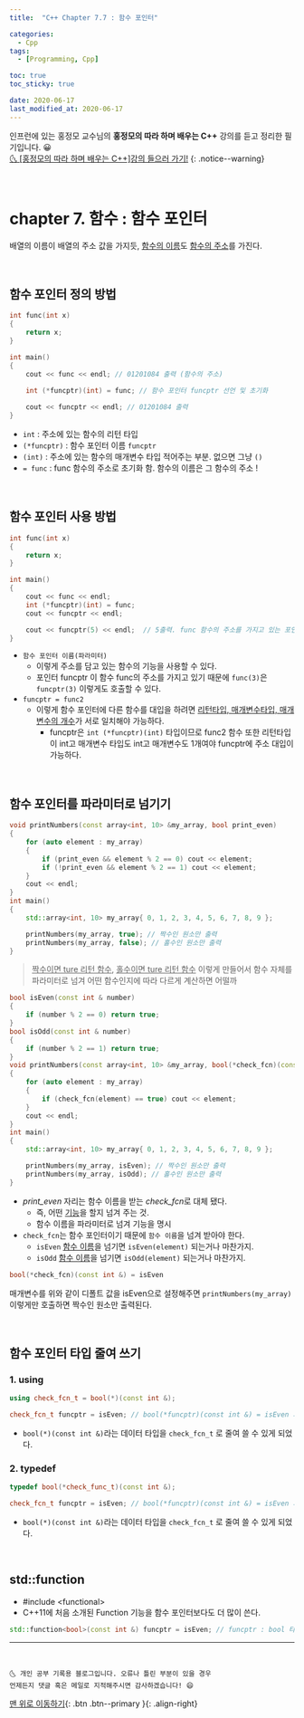 ```yaml
---
title:  "C++ Chapter 7.7 : 함수 포인터" 

categories:
  - Cpp
tags:
  - [Programming, Cpp]

toc: true
toc_sticky: true

date: 2020-06-17
last_modified_at: 2020-06-17
---
```


인프런에 있는 홍정모 교수님의 **홍정모의 따라 하며 배우는 C++** 강의를 듣고 정리한 필기입니다. 😀    
[🌜 [홍정모의 따라 하며 배우는 C++]강의 들으러 가기!](https://www.inflearn.com/course/following-c-plus)
{: .notice--warning}

<br>

# chapter 7. 함수 : 함수 포인터

배열의 이름이 배열의 주소 값을 가지듯, <u>함수의 이름</u>도 <u>함수의 주소</u>를 가진다.

<br>

## 함수 포인터 정의 방법

```cpp
int func(int x)
{
    return x;
}

int main()
{
    cout << func << endl; // 01201084 출력 (함수의 주소)
    
    int (*funcptr)(int) = func; // 함수 포인터 funcptr 선언 및 초기화

    cout << funcptr << endl; // 01201084 출력  
}
```
- `int` : 주소에 있는 함수의 리턴 타입
- `(*funcptr)` : 함수 포인터 이름 `funcptr`
- `(int)` : 주소에 있는 함수의 매개변수 타입 적어주는 부분. 없으면 그냥 `()`
- `= func` : func 함수의 주소로 초기화 함. 함수의 이름은 그 함수의 주소 !

<br>

## 함수 포인터 사용 방법

```cpp
int func(int x)
{
    return x;
}

int main()
{
    cout << func << endl; 
    int (*funcptr)(int) = func; 
    cout << funcptr << endl; 

    cout << funcptr(5) << endl;  // 5출력. func 함수의 주소를 가지고 있는 포인터 funcptr로 fun 함수를 사용할 수 있게 되었음
}
```
- `함수 포인터 이름(파라미터)`
  - 이렇게 주소를 담고 있는 함수의 기능을 사용할 수 있다.
  - 포인터 funcptr 이 함수 func의 주소를 가지고 있기 때문에 `func(3)`은 `funcptr(3)` 이렇게도 호출할 수 있다.
- `funcptr = func2`
  - 이렇게 함수 포인터에 다른 함수를 대입을 하려면 <u>리턴타입, 매개변수타입, 매개변수의 개수</u>가 서로 일치해야 가능하다.
    - funcptr은 `int (*funcptr)(int)` 타입이므로 func2 함수 또한 리턴타입이 int고 매개변수 타입도 int고 매개변수도 1개여야 funcptr에 주소 대입이 가능하다. 

<br>

## 함수 포인터를 파라미터로 넘기기

```cpp
void printNumbers(const array<int, 10> &my_array, bool print_even)
{
    for (auto element : my_array)
    {
        if (print_even && element % 2 == 0) cout << element;
        if (!print_even && element % 2 == 1) cout << element;
    }
    cout << endl;
}
int main()
{
    std::array<int, 10> my_array{ 0, 1, 2, 3, 4, 5, 6, 7, 8, 9 };

    printNumbers(my_array, true); // 짝수인 원소만 출력
    printNumbers(my_array, false); // 홀수인 원소만 출력
}
```

> <u>짝수이면 ture 리턴 함수</u>, <u>홀수이면 ture 리턴 함수</u> 이렇게 만들어서 함수 자체를 파라미터로 넘겨 어떤 함수인지에 따라 다르게 계산하면 어떨까

```cpp
bool isEven(const int & number)
{
    if (number % 2 == 0) return true;
}
bool isOdd(const int & number)
{
    if (number % 2 == 1) return true;
}
void printNumbers(const array<int, 10> &my_array, bool(*check_fcn)(const int &))
{
    for (auto element : my_array)
    {
        if (check_fcn(element) == true) cout << element;
    }
    cout << endl;
}
int main()
{
    std::array<int, 10> my_array{ 0, 1, 2, 3, 4, 5, 6, 7, 8, 9 };

    printNumbers(my_array, isEven); // 짝수인 원소만 출력
    printNumbers(my_array, isOdd); // 홀수인 원소만 출력
}
```

- *print_even* 자리는 함수 이름을 받는 *check_fcn*로 대체 됐다.
  - 즉, 어떤 <u>기능</u>을 할지 넘겨 주는 것.
  - 함수 이름을 파라미터로 넘겨 기능을 명시
- `check_fcn`는 함수 포인터이기 때문에 `함수 이름`을 넘겨 받아야 한다.
  - `isEven` <u>함수 이름</u>을 넘기면  `isEven(element)` 되는거나 마찬가지.
  - `isOdd` <u>함수 이름</u>을 넘기면  `isOdd(element)` 되는거나 마찬가지.

```cpp
bool(*check_fcn)(const int &) = isEven
```
매개변수를 위와 같이 디폴트 값을 isEven으로 설정해주면 `printNumbers(my_array)` 이렇게만 호출하면 짝수인 원소만 출력된다.  

<br>

## 함수 포인터 타입 줄여 쓰기

### 1. using

```cpp
using check_fcn_t = bool(*)(const int &);

check_fcn_t funcptr = isEven; // bool(*funcptr)(const int &) = isEven 과 같다.
```
- `bool(*)(const int &)`라는 데이터 타입을 `check_fcn_t` 로 줄여 쓸 수 있게 되었다.

### 2. typedef

```cpp
typedef bool(*check_func_t)(const int &);

check_fcn_t funcptr = isEven; // bool(*funcptr)(const int &) = isEven 과 같다.
```
- `bool(*)(const int &)`라는 데이터 타입을 `check_fcn_t` 로 줄여 쓸 수 있게 되었다.

<br>

## std::function

- #include \<functional>
- C++11에 처음 소개된 Function 기능을 함수 포인터보다도 더 많이 쓴다.

```cpp
std::function<bool>(const int &) funcptr = isEven; // funcptr : bool 타입을 리턴하고 const int & 타입의 매개변수를 필요로 하는 함수의 주소를 담을 수 있는 변수
```

***
<br>

    🌜 개인 공부 기록용 블로그입니다. 오류나 틀린 부분이 있을 경우 
    언제든지 댓글 혹은 메일로 지적해주시면 감사하겠습니다! 😄

[맨 위로 이동하기](#){: .btn .btn--primary }{: .align-right}
